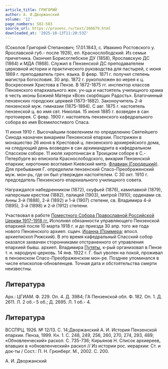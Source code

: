 ```yaml
---
article_title: ГРИГОРИЙ
author: А. И.Дворжанский
volume: '12'
page_numbers: 582-583
source_url: https://pravenc.ru/text/166679.html
downloaded_at: '2025-10-13T11:20:53Z'
---
```


(Соколов Григорий Степанович; 17.01.1843, с. Ивакино Ростовского у. Ярославской губ.- после 1926), еп. Краснослободский. Из семьи причетника. Окончил Борисоглебское ДУ (1858), Ярославскую ДС (1864) и МДА (1868). Служил в Пензенской ДС преподавателем церковной истории и практического руководства для пастырей, с июня 1869 г. преподаватель греч. языка. В февр. 1871 г. получил степень магистра богословия. 30 апр. 1872 г. рукоположен во иерея к ц. Воскресения Христова в Пензе. В 1872-1875 гг. инспектор классов Пензенского епархиального жен. уч-ща и настоятель училищного храма в честь иконы Божией Матери «Всех скорбящих Радость». Благочинный пензенских городских церквей (1873-1882). Законоучитель 2-й пензенской муж. гимназии (1875-1894). С авг. 1875 г. настоятель пензенской ц. во имя свт. Николая. 15 июня 1885 г. возведен в сан протоиерея. С февр. 1900 г. настоятель пензенского кафедрального собора во имя Всемилостивого Спаса.

11 июня 1910 г. Высочайшим повелением по определению Святейшего Синода назначен викарием Пензенской епархии. Пострижен в монашество 26 июня в Крестовой ц. пензенского архиерейского дома, на следующий день возведен в сан архимандрита в кафедральном Спасском соборе. 11 июля хиротонисан в Троицком соборе в С.-Петербурге во епископа Краснослободского, викария Пензенской епархии; хиротонию возглавил Киевский митр. [Флавиан (Городецкий)](<https://pravenc.ru/text/Флавиан (Городецкий).html>). Для пребывания Г. определили пензенский Спасо-Преображенский муж. мон-рь, где он был утвержден настоятелем. С 30 окт. 1910 г. председатель Пензенского епархиального училищного совета.

Награждался набедренником (1872), скуфьей (1876), камилавкой (1879), наперсным крестом (1882), палицей (1903), митрой (1910); орденами св. Анны 3-й (1888), 2-й (1892) и 1-й (1907) степени, св. Владимира 4-й (1895), 3-й (1898) и 2-й (1912) степени.

Участвовал в работе [Поместного Собора Православной Российской Церкви 1917-1918 гг.](<https://pravenc.ru/text/Поместного Собора Православной Российской Церкви 1917-1918 гг .html>) Исполнял обязанности управляющего Пензенской епархией после 10 марта 1918 г. и до приезда 30 апр. того же года нового Пензенского архиеп. сщмч. [Иоанна (Поммера](<https://pravenc.ru/text/Иоанна (Поммера.html>); впосл. архиепископ Рижский). В это время кафедральный Спасский собор оказался захвачен сторонниками отстраненного от управления епархией бывш. архиеп. Владимира [Путяты](https://pravenc.ru/text/Путяты.html), к-рый организовал в Пензе т. н. народную церковь. 14 янв. 1922 г. Г. был уволен на покой, проживал в пензенском Спасо-Преображенском мон-ре. Позднее упоминался в числе епископов-обновленцев. Точная дата и обстоятельства смерти неизвестны.

## Литература

Арх.: ЦГИАМ. Ф. 229. Оп. 4. Д. 3984; ГА Пензенской обл. Ф. 182. Оп. 1. Д. 2611. Л. 2 об.- 5 об.; Д. 2695. Л. 1 об.- 4.

## Литература

ВССПРЦ. 1926. № 12/13. С. 14;Дворжанский А. И. История Пензенской епархии. Пенза, 1999. Кн. 1. С. 248, 249, 256, 260, 270, 274, 293, 489; «Обновленческий» раскол. С. 735-736; Кирьянов Н. Список архиереев, впавших в «обновленческий» раскол // Из истории рос. иерархии: Ст. и док-ты / Сост.: П. Н. Грюнберг. М., 2002. С. 200.

А. И.  Дворжанский
